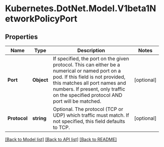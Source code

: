 # Kubernetes.DotNet.Model.V1beta1NetworkPolicyPort
## Properties

Name | Type | Description | Notes
------------ | ------------- | ------------- | -------------
**Port** | **Object** | If specified, the port on the given protocol.  This can either be a numerical or named port on a pod.  If this field is not provided, this matches all port names and numbers. If present, only traffic on the specified protocol AND port will be matched. | [optional] 
**Protocol** | **string** | Optional.  The protocol (TCP or UDP) which traffic must match. If not specified, this field defaults to TCP. | [optional] 

[[Back to Model list]](../README.md#documentation-for-models) [[Back to API list]](../README.md#documentation-for-api-endpoints) [[Back to README]](../README.md)

